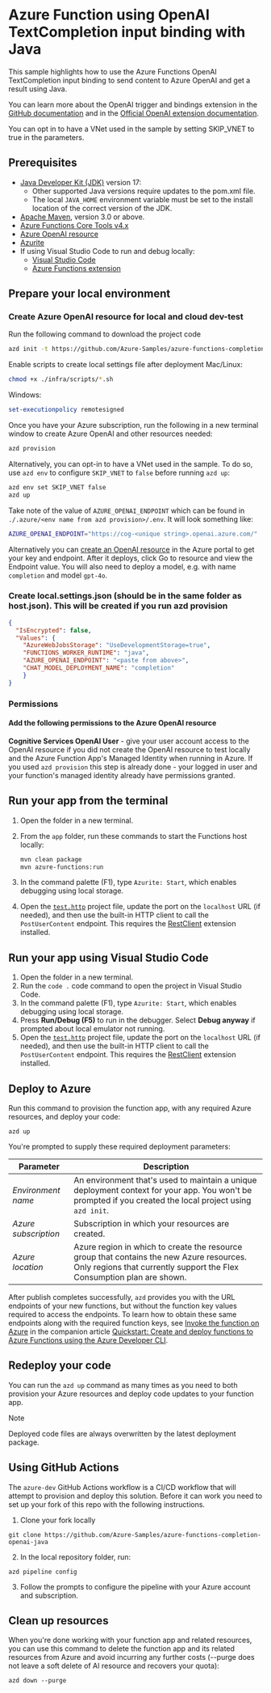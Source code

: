 <!--
---
name: Azure Function using OpenAI TextCompletion input binding with Java
description: Azure Function using OpenAI TextCompletion input binding to send content to Azure OpenAI and get a result using Java
page_type: sample
products:
- azure-functions
- azure
- entra-id
urlFragment: azure-functions-completion-openai-java
languages:
- java
- bicep
- azdeveloper
---
-->

# Azure Function using OpenAI TextCompletion input binding with Java

This sample highlights how to use the Azure Functions OpenAI TextCompletion input binding to send content to Azure OpenAI and get a result using Java.

You can learn more about the OpenAI trigger and bindings extension in the [GitHub documentation](https://github.com/Azure/azure-functions-openai-extension) and in the [Official OpenAI extension documentation](https://learn.microsoft.com/en-us/azure/azure-functions/functions-bindings-openai).

You can opt in to have a VNet used in the sample by setting SKIP_VNET to true in the parameters.

## Prerequisites

* [Java Developer Kit (JDK)](https://learn.microsoft.com/azure/developer/java/fundamentals/java-support-on-azure) version 17:
  * Other supported Java versions require updates to the pom.xml file.
  * The local `JAVA_HOME` environment variable must be set to the install location of the correct version of the JDK.
* [Apache Maven](https://maven.apache.org/), version 3.0 or above.
* [Azure Functions Core Tools v4.x](https://learn.microsoft.com/azure/azure-functions/functions-run-local?tabs=v4%2Cwindows%2Cnode%2Cportal%2Cbash)
* [Azure OpenAI resource](https://learn.microsoft.com/azure/openai/overview)
* [Azurite](https://github.com/Azure/Azurite)
* If using Visual Studio Code to run and debug locally:
  * [Visual Studio Code](https://code.visualstudio.com/)
  * [Azure Functions extension](https://marketplace.visualstudio.com/items?itemName=ms-azuretools.vscode-azurefunctions)

## Prepare your local environment

### Create Azure OpenAI resource for local and cloud dev-test

Run the following command to download the project code

```bash
azd init -t https://github.com/Azure-Samples/azure-functions-completion-openai-java
```

Enable scripts to create local settings file after deployment
Mac/Linux:

```bash
chmod +x ./infra/scripts/*.sh 
```

Windows:

```Powershell
set-executionpolicy remotesigned
```

Once you have your Azure subscription, run the following in a new terminal window to create Azure OpenAI and other resources needed:

```bash
azd provision
```

Alternatively, you can opt-in to have a VNet used in the sample. To do so, use `azd env` to configure `SKIP_VNET` to `false` before running `azd up`:

```bash
azd env set SKIP_VNET false
azd up
```

Take note of the value of `AZURE_OPENAI_ENDPOINT` which can be found in `./.azure/<env name from azd provision>/.env`.  It will look something like:

```bash
AZURE_OPENAI_ENDPOINT="https://cog-<unique string>.openai.azure.com/"
```

Alternatively you can [create an OpenAI resource](https://portal.azure.com/#create/Microsoft.CognitiveServicesTextAnalytics) in the Azure portal to get your key and endpoint. After it deploys, click Go to resource and view the Endpoint value.  You will also need to deploy a model, e.g. with name `completion` and model `gpt-4o`.

### Create local.settings.json (should be in the same folder as host.json). This will be created if you run azd provision

```json
{
  "IsEncrypted": false,
  "Values": {
    "AzureWebJobsStorage": "UseDevelopmentStorage=true",
    "FUNCTIONS_WORKER_RUNTIME": "java",
    "AZURE_OPENAI_ENDPOINT": "<paste from above>",
    "CHAT_MODEL_DEPLOYMENT_NAME": "completion"
    }
}
```

### Permissions

#### Add the following permissions to the Azure OpenAI resource

<b>Cognitive Services OpenAI User</b> - give your user account access to the OpenAI resource if you did not create the OpenAI resource to test locally and the Azure Function App's Managed Identity when running in Azure. If you used `azd provision` this step is already done - your logged in user and your function's managed identity already have permissions granted.

## Run your app from the terminal

1. Open the folder in a new terminal.
1. From the `app` folder, run these commands to start the Functions host locally:

    ```bash
    mvn clean package
    mvn azure-functions:run
    ```
1. In the command palette (F1), type `Azurite: Start`, which enables debugging using local storage.
1. Open the [`test.http`](./app/test.http) project file, update the port on the `localhost` URL (if needed), and then use the built-in HTTP client to call the `PostUserContent` endpoint. This requires the [RestClient](https://marketplace.visualstudio.com/items?itemName=humao.rest-client) extension installed.

## Run your app using Visual Studio Code

1. Open the folder in a new terminal.
1. Run the `code .` code command to open the project in Visual Studio Code.
1. In the command palette (F1), type `Azurite: Start`, which enables debugging using local storage.
1. Press **Run/Debug (F5)** to run in the debugger. Select **Debug anyway** if prompted about local emulator not running.
1. Open the [`test.http`](./app/test.http) project file, update the port on the `localhost` URL (if needed), and then use the built-in HTTP client to call the `PostUserContent` endpoint. This requires the [RestClient](https://marketplace.visualstudio.com/items?itemName=humao.rest-client) extension installed.

## Deploy to Azure

Run this command to provision the function app, with any required Azure resources, and deploy your code:

```shell
azd up
```

You're prompted to supply these required deployment parameters:

| Parameter | Description |
| ---- | ---- |
| _Environment name_ | An environment that's used to maintain a unique deployment context for your app. You won't be prompted if you created the local project using `azd init`.|
| _Azure subscription_ | Subscription in which your resources are created.|
| _Azure location_ | Azure region in which to create the resource group that contains the new Azure resources. Only regions that currently support the Flex Consumption plan are shown.|

After publish completes successfully, `azd` provides you with the URL endpoints of your new functions, but without the function key values required to access the endpoints. To learn how to obtain these same endpoints along with the required function keys, see [Invoke the function on Azure](https://learn.microsoft.com/azure/azure-functions/create-first-function-azure-developer-cli?pivots=programming-language-dotnet#invoke-the-function-on-azure) in the companion article [Quickstart: Create and deploy functions to Azure Functions using the Azure Developer CLI](https://learn.microsoft.com/azure/azure-functions/create-first-function-azure-developer-cli?pivots=programming-language-dotnet).

## Redeploy your code

You can run the `azd up` command as many times as you need to both provision your Azure resources and deploy code updates to your function app.

>[!NOTE]
>Deployed code files are always overwritten by the latest deployment package.

## Using GitHub Actions

The `azure-dev` GitHub Actions workflow is a CI/CD workflow that will attempt to provision and deploy this solution. Before it can work you need to set up your fork of this repo with the following instructions.

1. Clone your fork locally

`
git clone https://github.com/Azure-Samples/azure-functions-completion-openai-java
`

2. In the local repository folder, run:

`
azd pipeline config
`

3. Follow the prompts to configure the pipeline with your Azure account and subscription.

## Clean up resources

When you're done working with your function app and related resources, you can use this command to delete the function app and its related resources from Azure and avoid incurring any further costs (--purge does not leave a soft delete of AI resource and recovers your quota):

```shell
azd down --purge
```
